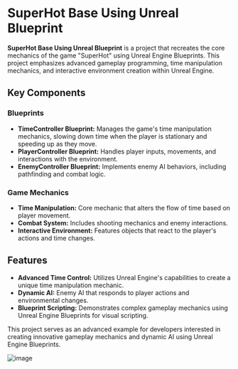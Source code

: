 # SuperHot Base Using Unreal Blueprint

**SuperHot Base Using Unreal Blueprint** is a project that recreates the core mechanics of the game "SuperHot" using Unreal Engine Blueprints. This project emphasizes advanced gameplay programming, time manipulation mechanics, and interactive environment creation within Unreal Engine.

## Key Components

### Blueprints
- **TimeController Blueprint:** Manages the game's time manipulation mechanics, slowing down time when the player is stationary and speeding up as they move.
- **PlayerController Blueprint:** Handles player inputs, movements, and interactions with the environment.
- **EnemyController Blueprint:** Implements enemy AI behaviors, including pathfinding and combat logic.

### Game Mechanics
- **Time Manipulation:** Core mechanic that alters the flow of time based on player movement.
- **Combat System:** Includes shooting mechanics and enemy interactions.
- **Interactive Environment:** Features objects that react to the player's actions and time changes.

## Features

- **Advanced Time Control:** Utilizes Unreal Engine's capabilities to create a unique time manipulation mechanic.
- **Dynamic AI:** Enemy AI that responds to player actions and environmental changes.
- **Blueprint Scripting:** Demonstrates complex gameplay mechanics using Unreal Engine Blueprints for visual scripting.

This project serves as an advanced example for developers interested in creating innovative gameplay mechanics and dynamic AI using Unreal Engine Blueprints.


![image](https://github.com/khaled71612000/SuperHot-Base-Using-Unreal-Blueprint/assets/59780800/26e1bdc9-53db-42de-86b6-0c5941adda25)

